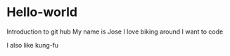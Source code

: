 # Hello-world
Introduction to git hub
My name is Jose
I love biking around
I want to code



I also like kung-fu
